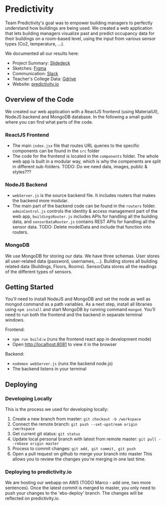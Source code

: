 # Predictivity

Team Predictivity's goal was to empower building managers to perfectly understand how buildings are being used. We created a web application that lets building managers visualize past and predict occupancy data for their buildings on a room-based level, using the input from various sensor types (Co2, temperature, ...). 

We documented all our results here:
- Project Summary: [Slidedeck](https://docs.google.com/presentation/d/1qpU_UKLbqJDZ6oZMdAlD6Jsx-QJ2avTraa9yf8MUtsM/edit?usp=sharing) 
- Sketches: [Figma](https://www.figma.com/file/wOsFS1qPWi37BpjUHW58na/CS210_Figma?node-id=0%3A1)
- Communication: 	[Slack](predictivityworkspace.slack.com)
- Teacher's College Data: [Gdrive](https://drive.google.com/open?id=1DFASDY-6bd1F9LfzzfqIgpeD1SUZT-J5)
- Website: [predictivity.io](http://predictivity.io/)

## Overview of the Code

We created our web application with a ReactJS frontend (using MaterialUI), NodeJS backend and MongoDB database. In the following a small guide where you can find what parts of the code.

### ReactJS Frontend ###
- The main `index.jsx` file that routes URL queries to the specific components can be found in the `src` folder
- The code for the frontend is located in the `components` folder. The whole web app is built in a modular way, which is why the compenents are split in different sub-folders.
TODO: Do we need data, images, public & styles???

### NodeJS Backend ###
- `webServer.js` is the source backend file. It includes routers that makes the backend more modular.
- The main part of the backend code can be found in the `routers` folder. `adminControl.js` controls the identity & access management part of the web app, `buildingsRouter.js` includes APIs for handling all the building data, and `sensorDataRouter.js` contains REST APIs for handling all the sensor data.
TODO: Delete modelData and include that function into routers.

### MongoDB ###
We use MongoDB for storing our data. We have three schemas. User stores all user-related data (password, usernames, ...). Building stores all building related data (Buildings, Floors, Rooms). SensorData stores all the readings of the different types of sensors.


## Getting Started

You'll need to install NodeJS and MongoDB and set the node as well as mongod command as a path variables. As a next step, install all libraries using `npm install` and start MongoDB by running command `mongod`. You'll need to run both the frontend and the backend in separate terminal windows.

Frontend:

- `npm run build:w` (runs the frontend react app in development mode)
- Open [http://localhost:8081](http://localhost:8081) to view it in the browser

Backend:

- `nodemon webServer.js` (runs the backend node.js)
- The backend listens in your terminal

## Deploying

### Developing Locally
This is the process we used for developing locally:
1. Create a new branch from master: `git checkout -b /workspace`
2. Connect the remote branch: `git push --set-upstream origin /workspace`
3. Get current git status: `git status`
4. Update local personal branch with latest from remote master: `git pull --rebase origin master`
5. Process to commit changes: `git add, git commit, git push`
6.  Open a pull request on github to merge your branch into master This allows you to review the changes you're merging in one last time.

### Deploying to predictivity.io
We are hosting our webapp on AWS (TODO Marco - add one, two more sentences). Once the latest commit is merged to master, you only need to push your changes to the 'ebs-deploy' branch. The changes will be reflected on predictivity.io. 

